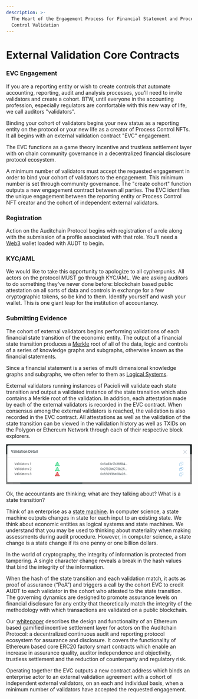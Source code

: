 ```yaml
---
description: >-
  The Heart of the Engagement Process for Financial Statement and Process
  Control Validation
---
```


# External Validation Core Contracts

### EVC Engagement

If you are a reporting entity or wish to create controls that automate accounting, reporting, audit and analysis processes, you'll need to invite validators and create a cohort. BTW, until everyone in the accounting profession, especially regulators are comfortable with this new way of life, we call auditors "validators".&#x20;

Binding your cohort of validators begins your new status as a reporting entity on the protocol or your new life as a creator of Process Control NFTs. It all begins with an external validation contract "EVC" engagement.&#x20;

The EVC functions as a game theory incentive and trustless settlement layer with on chain community governance in a decentralized financial disclosure protocol ecosystem.

A minimum number of validators must accept the requested engagement in order to bind your cohort of validators to the engagement. This minimum number is set through community governance. The "create cohort" function outputs a new engagement contract between all parties. The EVC identifies the unique engagement between the reporting entity or Process Control NFT creator and the cohort of independent external validators.&#x20;

### Registration

Action on the Auditchain Protocol begins with registration of a role along with the submission of a profile associated with that role. You'll need a [Web3](https://web3js.readthedocs.io/) wallet loaded with AUDT to begin.&#x20;

### KYC/AML

We would like to take this opportunity to apologize to all cypherpunks. All actors on the protocol MUST go through KYC/AML. We are asking auditors to do something they've never done before: blockchain based public attestation on all sorts of data and controls in exchange for a few cryptographic tokens, so be kind to them. Identify yourself and wash your wallet. This is one giant leap for the institution of accountancy. &#x20;

### Submitting Evidence

The cohort of external validators begins performing validations of each financial state transition of the economic entity. The output of a financial state transition produces a [Merkle](https://www.blockchain-council.org/blockchain/what-is-merkel-tree-merkel-root-in-blockchain/) root of all of the data, logic and controls of a series of knowledge graphs and subgraphs, otherwise known as the financial statements.&#x20;

Since a financial statement is a series of multi dimensional knowledge graphs and subgraphs, we often refer to them as [Logical Systems](http://accounting.auditchain.finance/framework/LogicalTheoryDescribingFinancialReport.pdf).&#x20;

External validators running instances of Pacioli will validate each state transition and output a validated instance of the state transition which also contains a Merkle root of the validation. In addition, each attestation made by each of the external validators is recorded in the EVC contract. When consensus among the external validators is reached, the validation is also recorded in the EVC contract. All attestations as well as the validation of the state transition can be viewed in the validation history as well as TXIDs on the Polygon or Ethereum Network through each of their respective block explorers. &#x20;

![](<../../.gitbook/assets/image (4) (1).png>)

Ok, the accountants are thinking; what are they talking about? What is a state transition?&#x20;

Think of an enterprise as a [state machine](https://blog.markshead.com/869/state-machines-computer-science/). In computer science, a state machine outputs changes in state for each input to an existing state. We think about economic entities as logical systems and state machines. We understand that you may be used to thinking about materiality when making assessments during audit procedure. However, in computer science, a state change is a state change if its one penny or one billion dollars.&#x20;

In the world of cryptography, the integrity of information is protected from tampering. A single character change reveals a break in the hash values that bind the integrity of the information.

When the hash of the state transition and each validation match, it acts as proof of assurance (“PoA”) and triggers a call by the cohort EVC to credit AUDT to each validator in the cohort who attested to the state transition. The governing dynamics are designed to promote assurance levels on financial disclosure for any entity that theoretically match the integrity of the methodology with which transactions are validated on a public blockchain.

Our [whitepaper](https://auditchain.finance/whitepaper-v1.pdf) describes the design and functionality of an Ethereum based gamified incentive settlement layer for actors on the Auditchain Protocol: a decentralized continuous audit and reporting protocol ecosystem for assurance and disclosure. It covers the functionality of Ethereum based core ERC20 factory smart contracts which enable an increase in assurance quality, auditor independence and objectivity, trustless settlement and the reduction of counterparty and regulatory risk.

Operating together the EVC outputs a new contract address which binds an enterprise actor to an external validation agreement with a cohort of independent external validators, on an each and individual basis, when a minimum number of validators have accepted the requested engagement.&#x20;

